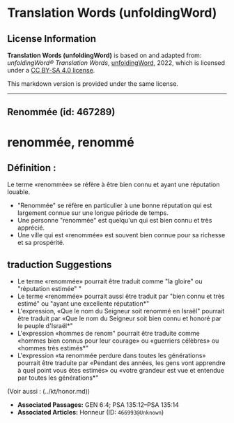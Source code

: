 # Translation Words (unfoldingWord)

## License Information

**Translation Words (unfoldingWord)** is based on and adapted from: _unfoldingWord® Translation Words_, [unfoldingWord](https://unfoldingword.org/utw), 2022, which is licensed under a [CC BY-SA 4.0 license](https://creativecommons.org/licenses/by-sa/4.0/legalcode.en).

This markdown version is provided under the same license.



--------------------------------

## Renommée (id: 467289)

renommée, renommé
=================

Définition :
------------

Le terme «renommée» se réfère à être bien connu et ayant une réputation louable.

* "Renommée" se réfère en particulier à une bonne réputation qui est largement connue sur une longue période de temps.
* Une personne "renommée" est quelqu'un qui est bien connu et très apprécié.
* Une ville qui est «renommée» est souvent bien connue pour sa richesse et sa prospérité.

traduction Suggestions
----------------------

* Le terme «renommée» pourrait être traduit comme "la gloire" ou "réputation estimée" "
* Le terme «renommée» pourrait aussi être traduit par "bien connu et très estimé" ou "ayant une excellente réputation\*"
* L'expression, «Que le nom du Seigneur soit renommé en Israël" pourrait être traduit par «Que le nom du Seigneur soit bien connu et honoré par le peuple d'Israël\*"
* L'expression «hommes de renom" pourrait être traduite comme «hommes bien connus pour leur courage» ou «guerriers célèbres» ou «hommes très estimés\*"
* L'expression «ta renommée perdure dans toutes les générations» pourrait être traduite par «Pendant des années, les gens vont apprendre à quel point vous êtes estimés» ou «votre grandeur est vue et entendue par toutes les générations\*"

(Voir aussi : (../kt/honor.md))

* **Associated Passages:** GEN 6:4; PSA 135:12–PSA 135:14
* **Associated Articles:** Honneur (ID: `466993@Unknown`)

